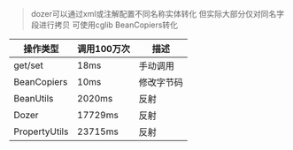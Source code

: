 >dozer可以通过xml或注解配置不同名称实体转化 但实际大部分仅对同名字段进行拷贝 可使用cglib BeanCopiers转化

操作类型|调用100万次|描述
-|-|-
get/set|18ms|手动调用
BeanCopiers|10ms|修改字节码
BeanUtils|2020ms|反射
Dozer|17729ms|反射
PropertyUtils|23715ms|反射
